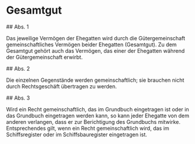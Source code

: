 # Gesamtgut



\#\# Abs. 1

 Das jeweilige Vermögen der Ehegatten wird durch die Gütergemeinschaft gemeinschaftliches Vermögen beider Ehegatten (Gesamtgut). Zu dem Gesamtgut gehört auch das Vermögen, das einer der Ehegatten während der Gütergemeinschaft erwirbt.

\#\# Abs. 2

 Die einzelnen Gegenstände werden gemeinschaftlich; sie brauchen nicht durch Rechtsgeschäft übertragen zu werden.

\#\# Abs. 3

 Wird ein Recht gemeinschaftlich, das im Grundbuch eingetragen ist oder in das Grundbuch eingetragen werden kann, so kann jeder Ehegatte von dem anderen verlangen, dass er zur Berichtigung des Grundbuchs mitwirke. Entsprechendes gilt, wenn ein Recht gemeinschaftlich wird, das im Schiffsregister oder im Schiffsbauregister eingetragen ist. 

